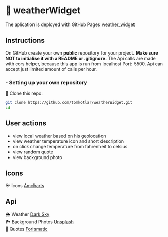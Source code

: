 
# :rocket: weatherWidget

The aplication is deployed with GitHub Pages  [weather_widget]()


## Instructions

On GitHub create your own **public** repository for your project. **Make sure NOT to initialise it with a README or .gitignore.**
The Api calls are made with cors helper, because this app is run from localhost Port: 5500.
Api can accept just limited amount of calls per hour.


### - Setting up your own repository

:dvd: Clone this repo:

```bash
git clone https://github.com/tomkotlar/weatherWidget.git
cd 

```


## User actions
- view local weather based on his geolocation
- view weather temperature icon and short description
- on click change temperature from fahrenheit to celsius
- view random quote
- view background photo



## Icons
:sunny: Icons [Amcharts](https://www.amcharts.com/free-animated-svg-weather-icons/)<br />


## Api 
:sun_behind_rain_cloud: Weather [Dark Sky](https://darksky.net/dev)<br />
:national_park: Background Photos [Unsplash](https://unsplash.com/developers)<br />
:book: Quotes [Forismatic](https://forismatic.com/en/api/)<br />

